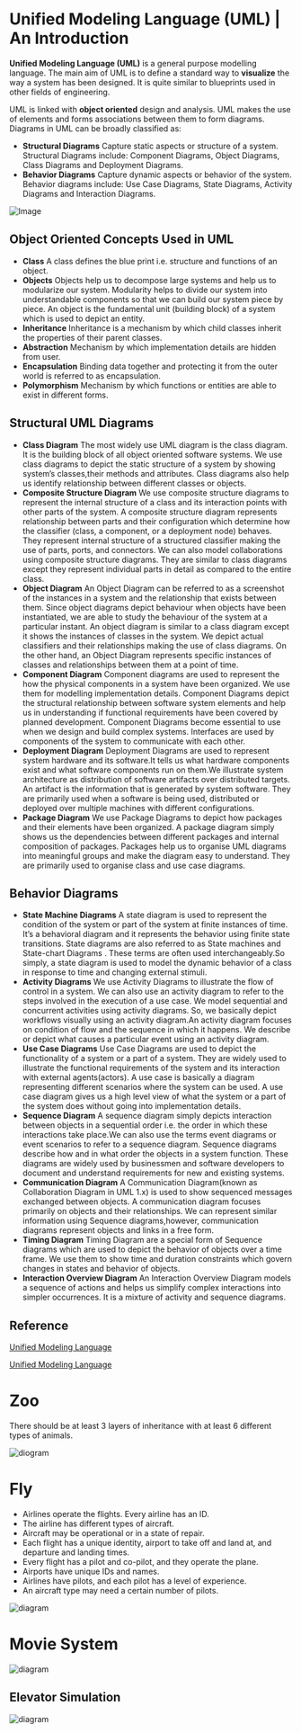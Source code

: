 # **Unified Modeling Language (UML) | An Introduction**

**Unified Modeling Language (UML)** is a general purpose modelling language. The main aim of UML is to define a standard way to **visualize** the way a system has been designed. It is quite similar to blueprints used in other fields of engineering.

UML is linked with **object oriented** design and analysis. UML makes the use of elements and forms associations between them to form diagrams. Diagrams in UML can be broadly classified as:

- **Structural Diagrams**  Capture static aspects or structure of a system. Structural Diagrams include: Component Diagrams, Object Diagrams, Class Diagrams and Deployment Diagrams.
- **Behavior Diagrams**  Capture dynamic aspects or behavior of the system. Behavior diagrams include: Use Case Diagrams, State Diagrams, Activity Diagrams and Interaction Diagrams.

![Image](https://media.geeksforgeeks.org/wp-content/cdn-uploads/uml_diagram-1.png)

## Object Oriented Concepts Used in UML

- **Class**  A class defines the blue print i.e. structure and functions of an object.
- **Objects** Objects help us to decompose large systems and help us to modularize our system. Modularity helps to divide our system into understandable components so that we can build our system piece by piece. An object is the fundamental unit (building block) of a system which is used to depict an entity.
- **Inheritance** Inheritance is a mechanism by which child classes inherit the properties of their parent classes.
- **Abstraction** Mechanism by which implementation details are hidden from user.
- **Encapsulation** Binding data together and protecting it from the outer world is referred to as encapsulation.
- **Polymorphism** Mechanism by which functions or entities are able to exist in different forms.

## Structural UML Diagrams

- **Class Diagram** The most widely use UML diagram is the class diagram. It is the building block of all object oriented software systems. We use class diagrams to depict the static structure of a system by showing system’s classes,their methods and attributes. Class diagrams also help us identify relationship between different classes or objects.
- **Composite Structure Diagram** We use composite structure diagrams to represent the internal structure of a class and its interaction points with other parts of the system. A composite structure diagram represents relationship between parts and their configuration which determine how the classifier (class, a component, or a deployment node) behaves. They represent internal structure of a structured classifier making the use of parts, ports, and connectors. We can also model collaborations using composite structure diagrams. They are similar to class diagrams except they represent individual parts in detail as compared to the entire class.
- **Object Diagram** An Object Diagram can be referred to as a screenshot of the instances in a system and the relationship that exists between them. Since object diagrams depict behaviour when objects have been instantiated, we are able to study the behaviour of the system at a particular instant. An object diagram is similar to a class diagram except it shows the instances of classes in the system. We depict actual classifiers and their relationships making the use of class diagrams. On the other hand, an Object Diagram represents specific instances of classes and relationships between them at a point of time.
- **Component Diagram** Component diagrams are used to represent the how the physical components in a system have been organized. We use them for modelling implementation details. Component Diagrams depict the structural relationship between software system elements and help us in understanding if functional requirements have been covered by planned development. Component Diagrams become essential to use when we design and build complex systems. Interfaces are used by components of the system to communicate with each other.
- **Deployment Diagram** Deployment Diagrams are used to represent system hardware and its software.It tells us what hardware components exist and what software components run on them.We illustrate system architecture as distribution of software artifacts over distributed targets. An artifact is the information that is generated by system software. They are primarily used when a software is being used, distributed or deployed over multiple machines with different configurations.
- **Package Diagram** We use Package Diagrams to depict how packages and their elements have been organized. A package diagram simply shows us the dependencies between different packages and internal composition of packages. Packages help us to organise UML diagrams into meaningful groups and make the diagram easy to understand. They are primarily used to organise class and use case diagrams.

## Behavior Diagrams
- **State Machine Diagrams** A state diagram is used to represent the condition of the system or part of the system at finite instances of time. It’s a behavioral diagram and it represents the behavior using finite state transitions. State diagrams are also referred to as State machines and State-chart Diagrams . These terms are often used interchangeably.So simply, a state diagram is used to model the dynamic behavior of a class in response to time and changing external stimuli.
- **Activity Diagrams** We use Activity Diagrams to illustrate the flow of control in a system. We can also use an activity diagram to refer to the steps involved in the execution of a use case. We model sequential and concurrent activities using activity diagrams. So, we basically depict workflows visually using an activity diagram.An activity diagram focuses on condition of flow and the sequence in which it happens. We describe or depict what causes a particular event using an activity diagram.
- **Use Case Diagrams** Use Case Diagrams are used to depict the functionality of a system or a part of a system. They are widely used to illustrate the functional requirements of the system and its interaction with external agents(actors). A use case is basically a diagram representing different scenarios where the system can be used. A use case diagram gives us a high level view of what the system or a part of the system does without going into implementation details.
- **Sequence Diagram** A sequence diagram simply depicts interaction between objects in a sequential order i.e. the order in which these interactions take place.We can also use the terms event diagrams or event scenarios to refer to a sequence diagram. Sequence diagrams describe how and in what order the objects in a system function. These diagrams are widely used by businessmen and software developers to document and understand requirements for new and existing systems.
- **Communication Diagram** A Communication Diagram(known as Collaboration Diagram in UML 1.x) is used to show sequenced messages exchanged between objects. A communication diagram focuses primarily on objects and their relationships. We can represent similar information using Sequence diagrams,however, communication diagrams represent objects and links in a free form.
- **Timing Diagram** Timing Diagram are a special form of Sequence diagrams which are used to depict the behavior of objects over a time frame. We use them to show time and duration constraints which govern changes in states and behavior of objects.
- **Interaction Overview Diagram** An Interaction Overview Diagram models a sequence of actions and helps us simplify complex interactions into simpler occurrences. It is a mixture of activity and sequence diagrams.

## Reference

[Unified Modeling Language](https://en.wikipedia.org/wiki/Unified_Modeling_Language)

[Unified Modeling Language](https://developer.ibm.com/articles/an-introduction-to-uml/)

# Zoo

There should be at least 3 layers of inheritance with at least 6 different types of animals.

![diogram](https://github.com/SenaOzcn/Kodluyoruz-BackEnd-BootCamp-Projects/blob/MIT-License/UML/ZOO.png)

# Fly

- Airlines operate the flights. Every airline has an ID.
- The airline has different types of aircraft.
- Aircraft may be operational or in a state of repair.
- Each flight has a unique identity, airport to take off and land at, and departure and landing times.
- Every flight has a pilot and co-pilot, and they operate the plane.
- Airports have unique IDs and names.
- Airlines have pilots, and each pilot has a level of experience.
- An aircraft type may need a certain number of pilots.

![diagram](https://github.com/SenaOzcn/Kodluyoruz-BackEnd-BootCamp-Projects/blob/MIT-License/UML/fly.png)


# Movie System 

![diagram](https://github.com/SenaOzcn/Kodluyoruz-BackEnd-BootCamp-Projects/blob/MIT-License/UML/movie.png)

## Elevator Simulation

![diagram](https://github.com/SenaOzcn/Kodluyoruz-BackEnd-BootCamp-Projects/blob/MIT-License/UML/%D0%BC%D0%BE%D0%B4%D0%B5%D0%BB%D0%B8%D1%80%D0%BE%D0%B2%D0%B0%D0%BD%D0%B8%D0%B5%20%D0%BB%D0%B8%D1%84%D1%82%D0%B0.png)
